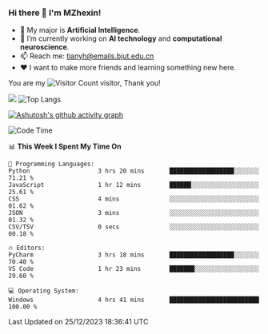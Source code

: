 ### Hi there 👋 I'm MZhexin!

- 💬 My major is **Artificial Intelligence**.
- 🔭 I’m currently working on **AI technology** and **computational neuroscience**.
- 📫 Reach me: <tianyh@emails.bjut.edu.cn> 
- :heart: I want to make more friends and learning something new here.

You are my ![Visitor Count](https://profile-counter.glitch.me/MZhexin/count.svg) visitor, Thank you!

 ![](https://github-readme-stats.vercel.app/api?username=MZhexin&show_icons=true&theme=transparent) ![Top Langs](https://github-readme-stats.vercel.app/api/top-langs/?username=MZhexin&layout=compact&theme=tokyonight) 

[![Ashutosh's github activity graph](https://github-readme-activity-graph.vercel.app/graph?username=MZhexin)](https://github.com/ashutosh00710/github-readme-activity-graph)



<!--START_SECTION:waka-->
![Code Time](http://img.shields.io/badge/Code%20Time-170%20hrs%2038%20mins-blue)

📊 **This Week I Spent My Time On** 

```text
💬 Programming Languages: 
Python                   3 hrs 20 mins       ██████████████████░░░░░░░   71.21 % 
JavaScript               1 hr 12 mins        ██████░░░░░░░░░░░░░░░░░░░   25.61 % 
CSS                      4 mins              ░░░░░░░░░░░░░░░░░░░░░░░░░   01.62 % 
JSON                     3 mins              ░░░░░░░░░░░░░░░░░░░░░░░░░   01.32 % 
CSV/TSV                  0 secs              ░░░░░░░░░░░░░░░░░░░░░░░░░   00.18 % 

🔥 Editors: 
PyCharm                  3 hrs 18 mins       ██████████████████░░░░░░░   70.40 % 
VS Code                  1 hr 23 mins        ███████░░░░░░░░░░░░░░░░░░   29.60 % 

💻 Operating System: 
Windows                  4 hrs 41 mins       █████████████████████████   100.00 % 
```


 Last Updated on 25/12/2023 18:36:41 UTC
<!--END_SECTION:waka-->


